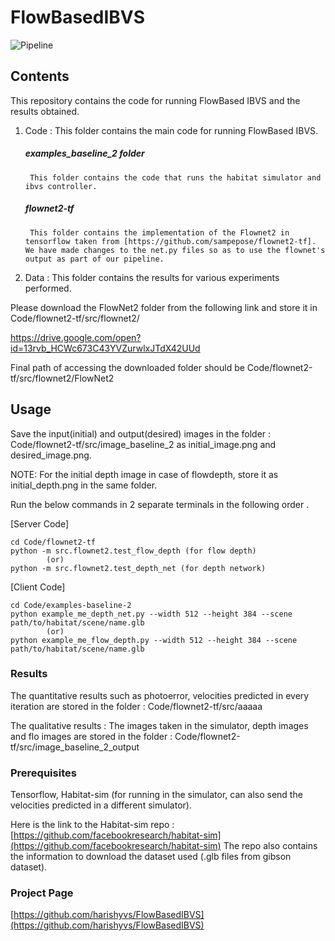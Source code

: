 # FlowBasedIBVS
![Pipeline](https://i.imgur.com/8VOqFsb.png)
## Contents 

This repository contains the code for running FlowBased IBVS and the results obtained.

1. Code : This folder contains the main code for running FlowBased IBVS.

	##### examples_baseline_2 folder
		This folder contains the code that runs the habitat simulator and ibvs controller.

	##### flownet2-tf
		This folder contains the implementation of the Flownet2 in tensorflow taken from [https://github.com/sampepose/flownet2-tf]. We have made changes to the net.py files so as to use the flownet's output as part of our pipeline.

2. Data : This folder contains the results for various experiments performed. 

Please download the FlowNet2 folder from the following link and store it in Code/flownet2-tf/src/flownet2/

https://drive.google.com/open?id=13rvb_HCWc673C43YVZurwlxJTdX42UUd

Final path of accessing the downloaded folder should be Code/flownet2-tf/src/flownet2/FlowNet2

## Usage

Save the input(initial) and output(desired) images in the folder : Code/flownet2-tf/src/image_baseline_2 as initial_image.png and desired_image.png.

NOTE: For the initial depth image in case of flowdepth, store it as initial_depth.png in the same folder.

Run the below commands in 2 separate terminals in the following order .

[Server Code]
```
cd Code/flownet2-tf
python -m src.flownet2.test_flow_depth (for flow depth)
		(or)
python -m src.flownet2.test_depth_net (for depth network)
```

[Client Code]
```
cd Code/examples-baseline-2
python example_me_depth_net.py --width 512 --height 384 --scene path/to/habitat/scene/name.glb 
		(or)
python example_me_flow_depth.py --width 512 --height 384 --scene path/to/habitat/scene/name.glb
```

### Results

The quantitative results such as photoerror, velocities predicted in every iteration are stored in the folder : Code/flownet2-tf/src/aaaaa

The qualitative results : The images taken in the simulator, depth images and flo images are stored in the folder : Code/flownet2-tf/src/image_baseline_2_output

### Prerequisites

Tensorflow,
Habitat-sim (for running in the simulator, can also send the velocities predicted in a different simulator).

Here is the link to the Habitat-sim repo :
[https://github.com/facebookresearch/habitat-sim](https://github.com/facebookresearch/habitat-sim)
The repo also contains the information to download the dataset used (.glb files from gibson dataset).

### Project Page
[https://github.com/harishyvs/FlowBasedIBVS](https://github.com/harishyvs/FlowBasedIBVS)
